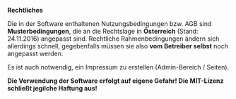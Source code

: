 **Rechtliches**

Die in der Software enthaltenen Nutzungsbedingungen bzw. AGB sind **Musterbedingungen**, die an die Rechtslage in **Österreich** (Stand: 24.11.2016) angepasst sind. Rechtliche Rahmenbedingungen ändern sich allerdings schnell, gegebenfalls müssen sie also **vom Betreiber selbst** noch angepasst werden.

Es ist auch notwendig, ein Impressum zu erstellen (Admin-Bereich / Seiten).

**Die Verwendung der Software erfolgt auf eigene Gefahr! Die MIT-Lizenz schließt jegilche Haftung aus!**